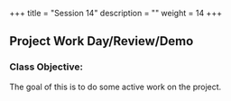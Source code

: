 +++
title = "Session 14"
description = ""
weight = 14
+++

## Project Work Day/Review/Demo

### Class Objective:

The goal of this is to do some active work on the project.
